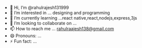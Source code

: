 - 👋 Hi, I’m @rahulrajesh131999
- 👀 I’m interested in ... designing and programming 
- 🌱 I’m currently learning ...react native,react,nodejs,express,3js
- 💞️ I’m looking to collaborate on ...
- 📫 How to reach me ... rahulraajesh138@gmail.com
- 😄 Pronouns: ...
- ⚡ Fun fact: ...

<!---
rahulrajesh131999/rahulrajesh131999 is a ✨ special ✨ repository because its `README.md` (this file) appears on your GitHub profile.
You can click the Preview link to take a look at your changes.
--->
